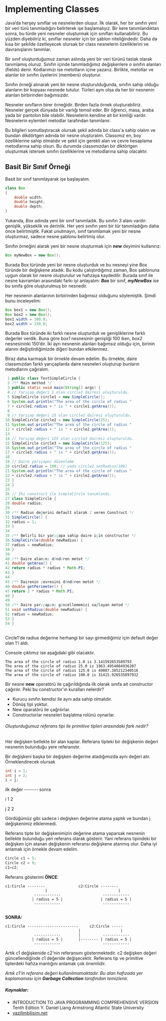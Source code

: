 # Implementing Classes

Java’da herşey sınıflar ve nesnelerden oluşur.
İlk olarak, her bir sınıfın yeni bir veri türü tanımladığını belirterek işe başlamalıyız. Bir kere tanımlandıktan sonra, bu türde yeni nesneler oluşturmak için sınıfları kullanabiliriz. Bu yüzden diyebiliriz ki, sınıflar nesneler için bir şablon niteliğindedir. Daha da kısa bir şekilde özetleyecek olursak bir class nesnelerin özelliklerini ve davranışlarını tanımlar. 

Bir sınıf oluşturduğumuz zaman aslında yeni bir veri türünü taslak olarak tanımlamış oluruz. Sınıfın içinde tanımladığımız değişkenlere o sınıfın alanları (fields) denir. Kodlarımızı ise metotların içine yazarız. Birlikte, metotlar ve alanlar bir sınıfın üyelerini (members) oluşturur.

Sınıfın örneği alınarak yeni bir nesne oluşturulduğunda, sınıfın sahip olduğu alanların bir kopyası nesnede tutulur. Türleri aynı olsa da her bir nesnenin alanları birbirinden bağımsızdır.

Nesneler sınıfların birer örneğidir. Birden fazla örnek oluşturabiliriz. Nesneler gerçek dünyada bir varlığı temsil eder. Bir öğrenci, masa, araba yada bir pantolon bile olabilir. Nesnelerin  kendine ait bir kimliği vardır. Nesnelerin eylemleri metodlar tarafından tanımlanır.

Bu bilgileri somutlaştıracak olursak şekil adında bir class'a sahip olalım ve bundan dikdörtgen adında bir nesne oluşturalım. Classımız en, boy özelliklerine sahip olmalıdır ve şekil için gerekli alan ve çevre hesaplama metodlarına sahip olsun. Bu durumda classımızdan bir diktörtgen oluşturmak istersek sınıfın özelliklerine ve metodlarına sahip olacaktır.

## Basit Bir Sınıf Örneği

Basit bir sınıf tanımlayarak işe başlayalım.

```java
class Box
{
    double width;
    double height;
    double depth;
}
```

Yukarıda, _Box_ adında yeni bir sınıf tanımladık. Bu sınıfın 3 alanı vardır: genişlik, yükseklik ve derinlik. Her yeni sınıfın yeni bir tür tanımladığını daha önce belirtmiştik. Fakat unutmayın, sınıf tanımlamak yeni bir nesne oluşturmaz, sadece nesne şablonu belirtmiş olur.

Sınıfın örneğini alarak yeni bir nesne oluşturmak için **new** deyimini kullanırız:

```java
Box myNewBox = new Box();
```

Burada Box türünde yeni bir nesne oluşturduk ve bu nesneyi yine Box türünde bir değişkene atadık. Bu kodu çalıştırdığımız zaman, Box şablonuna uygun olarak bir nesne oluşturulur ve hafızaya kaydedilir. Burada sınıf ile nesne kavramları arasındaki farkı iyi anlayalım: **_Box_** bir sınıf, **_myNewBox_** ise bu sınıfa göre oluşturulmuş bir nesnedir.

Her nesnenin alanlarının birbirinden bağımsız olduğunu söylemiştik. Şimdi bunu inceleyelim:

```java
Box box1 = new Box();
Box box2 = new Box();
box1.width = 100.0;
box2.width = 150.0;
```

Burada Box türünde iki farklı nesne oluşturduk ve genişliklerine farklı değerler verdik. Buna göre _box1_ nesnesinin genişliği 100 iken, _box2_ nesnesininki 150’dir. İki ayrı nesnenin alanları bağımsız olduğu için, birinin alanını değiştirdiğimizde diğeri bundan etkilenmez.

Biraz daha karmaşık bir örnekle devam edelim. Bu örnekte, daire classımızdan farklı yarıçaplarda daire nesneleri oluşturup bunların metodlarını çağıralım.

```java
 1 public class TestSimpleCircle {
 2 /** Main method */
 3 public static void main(String[] args) {
 4 // Yarıçap değeri 1 olan circle1 dairesi oluşturuldu.
 5 SimpleCircle circle1 = new SimpleCircle();
 6 System.out.println("The area of the circle of radius "
 7 + circle1.radius + " is " + circle1.getArea());
 8
 9 // Yarıçap değeri 25 olan circle2 dairesi oluşturuldu.
10 SimpleCircle circle2 = new SimpleCircle(25);
11 System.out.println("The area of the circle of radius "
12 + circle2.radius + " is " + circle2.getArea());
13
14 // Yarıçap değeri 125 olan circle3 dairesi oluşturuldu.
15 SimpleCircle circle3 = new SimpleCircle(125);
16 System.out.println("The area of the circle of radius "
17 + circle3.radius + " is " + circle3.getArea());
18
19 // Daire yarıçapnı düzenleme
20 circle2.radius = 100; // yada circle2.setRadius(100)
21 System.out.println("The area of the circle of radius "
22 + circle2.radius + " is " + circle2.getArea());
23 }
24 }
25
26 // İki construct ile SimpleCircle tanımlandı.
27 class SimpleCircle {
28 double radius;
29
30 /** Radius değerini default olarak 2 veren Construct */
31 SimpleCircle() {
32 radius = 1;
33 }
34
35 /** Belirli bir yarıçapa sahip daire için constructor */
36 SimpleCircle(double newRadius) {
37 radius = newRadius;
38 }
39
40 /** Daire alanını döndüren metot */
41 double getArea() {
42 return radius * radius * Math.PI;
43 }
44
45 /** Dairenin çevresini döndüren metot */
46 double getPerimeter() {
47 return 2 * radius * Math.PI;
48 }
49
50 /** Daire yarıçapını güncellememizi sağlayan metod */
51 void setRadius(double newRadius) {
52 radius = newRadius;
53 }
54 }
    
```



Circle1'de radius değerine herhangi bir sayı girmediğimiz için default değer olan 1'i aldı.

Console çıktımız ise aşağıdaki gibi olacaktır.



```console
The area of the circle of radius 1.0 is 3.141592653589793
The area of the circle of radius 25.0 is 1963.4954084936207
The area of the circle of radius 125.0 is 49087.385212340516
The area of the circle of radius 100.0 is 31415.926535897932
```



Bir nesne **new** operatörü ile çağırıldığında ilk olarak sınıfa ait constructor çağırılır. Peki bu constructor'ın kuralları nelerdir?

- Kurucu sınıfın kendisi ile aynı ada sahip olmalıdır.
- Dönüş tipi yoktur.
- New oparatörü ile çağrılırlar.
- Constructorlar nesneleri başlatma rolünü oynarlar.


###### Oluşturduğumuz referans tipi ile primitive tipleri arasındaki fark nedir?

Her değişken bellekte bir alan kaplar. Referans tipteki bir değişkenin değeri nesnenin bulunduğu yere referanstır.

Bir değişkeni başka bir değişken değerine atadığımızda aynı değeri alır. Örneklendirecek olursak

```java
int i = 1;
int j = 2;
i = j;
```

   ilk değer ------- sonra

i    1                 2

j    2                 2

 Gördüğümüz gibi sadece i değişken değerine atama yaptık ve bundan j değişkenimiz etklenmedi.



Referans tipte bir değişkenimizin değerine atama yaparsak nesnenin bellekte bulunduğu yeri referans olarak gösterir. Yani referans tipindeki bir değişken için atanan değişkenin referansı değişkene atanmış olur. Daha iyi anlamak için örnekle devam edelim. 

```java
Circle c1 = 5;
Circle c2 = 9;
c1=c2;
```

 Referans gösterimi **ÖNCE**:

```
c1:Circle --------               c2:Circle --------
                  |                                |
             ------------                   ------------
            | radius = 5 |                 | radius = 5 |
             ------------                   ------------
 
```

**SONRA:**

```
c1:Circle -----------------------     c2:Circle -----
                                 |                  |
             ------------        |          ------------
            | radius = 5 |       |-------- | radius = 5 |
             ------------                   ------------
```

Artık c1 değişkenide c2'nin referansını göstermektedir. c2 değişken değeri güncellendiğinde c1 değeride değişecektir. Referans tip ve primitive tiplerdeki hafıza mantığını anlamak çok önemlidir.

*Artık c1'in referans değeri kullanılmamaktadır. Bu alan hafızada yer kaplamaması için **Garbage Collection** tarafından temizlenir.* 

##### Kaynaklar:

- INTRODUCTION TO JAVA PROGRAMMING COMPREHENSIVE VERSION Tenth Edition Y. Daniel Liang Armstrong Atlantic State University
- [yazilimbilisim.net](https://www.yazilimbilisim.net/java/java-sinif-ve-nesne-olusturma/)

